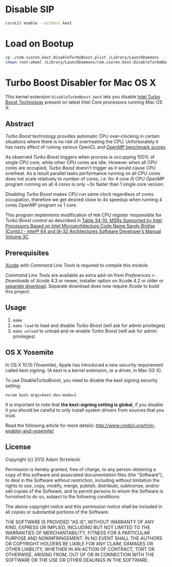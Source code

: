 # Disable SIP
```bash
csrutil enable --without kext
```

# Load on Bootup
```bash
cp ./com.sieren.kext.DisableTurboBoost.plist /Library/LaunchDaemons
chown root:wheel /Library/LaunchDaemons/com.sieren.kext.DisableTurboBoost.plist
```

Turbo Boost Disabler for Mac OS X
=================================

This kernel extension `DisableTurboBoost.kext` lets you disable [Intel Turbo Boost Technology](http://www.intel.com/content/www/us/en/architecture-and-technology/turbo-boost/turbo-boost-technology.html) present on latest Intel Core processors running *Mac OS X*.

Abstract
--------

*Turbo Boost* technology provides automatic CPU over-clocking in certain situations where there is no risk of overheating the CPU. Unfortunately it has nasty effect of ruining various OpenCL and [OpenMP benchmark scores](http://openmp.org/forum/viewtopic.php?f=3&t=1289&p=5166&hilit=turbo+boost#p5166).

As observed *Turbo Boost* triggers when process is occupying 100% of single CPU core, while other CPU cores are idle. However when all CPU cores are occupied, *Turbo Boost* doesn't trigger as it would cause CPU overheat. As a result parallel tasks performance running on all CPU cores does not scale relatively to number of cores, i.e. for 4 core i5 CPU *OpenMP* program running on all 4 cores is only ~3x faster than 1 single core version.

Disabling *Turbo Boost* makes CPU run same clock regardless of cores occupation, therefore we get desired close to 4x speedup when running 4 cores OpenMP program vs 1 core.

This program implements modification of `MSR` CPU register responsible for *Turbo Boost* control as described in [Table 34-10. MSRs Supported by Intel Processors Based on Intel Microarchitecture Code Name Sandy Bridge (Contd.) - Intel® 64 and IA-32 Architectures Software Developer’s Manual Volume 3C](http://www.intel.com/content/www/us/en/processors/architectures-software-developer-manuals.html)

Prerequisites
-------------

[Xcode](https://developer.apple.com/technologies/tools/) with *Command Line Tools* is required to compile this module.

*Command Line Tools* are available as extra add-on from *Preferences > Downloads* of *Xcode* 4.3 or newer, installer option on Xcode 4.2 or older or [separate download](https://developer.apple.com/downloads). Separate download does now require *Xcode* to build this project.

Usage
-----

1. `make`
2. `make load` to load and disable *Turbo Boost* (will ask for admin privileges)
3. `make unload` to unload and re-enable *Turbo Boost* (will ask for admin privileges)

OS X Yosemite
------------

In OS X 10.10 (Yosemite), Apple has introduced a new security requirement called
kext signing. (A kext is a kernel extension, or a driver, in Mac OS X).

To use DisableTurboBoost, you need to disable the kext signing security
setting:

    nvram boot-args=kext-dev-mode=1

It is important to note that **the kext-signing setting is global**,
if you disable it you should be careful to only install system drivers
from sources that you trust.

Read the following article for more details:
http://www.cindori.org/trim-enabler-and-yosemite/


License
-------

Copyright (c) 2012 Adam Strzelecki

Permission is hereby granted, free of charge, to any person obtaining
a copy of this software and associated documentation files (the
"Software"), to deal in the Software without restriction, including
without limitation the rights to use, copy, modify, merge, publish,
distribute, sublicense, and/or sell copies of the Software, and to
permit persons to whom the Software is furnished to do so, subject to
the following conditions:

The above copyright notice and this permission notice shall be
included in all copies or substantial portions of the Software.

THE SOFTWARE IS PROVIDED "AS IS", WITHOUT WARRANTY OF ANY KIND,
EXPRESS OR IMPLIED, INCLUDING BUT NOT LIMITED TO THE WARRANTIES OF
MERCHANTABILITY, FITNESS FOR A PARTICULAR PURPOSE AND
NONINFRINGEMENT. IN NO EVENT SHALL THE AUTHORS OR COPYRIGHT HOLDERS BE
LIABLE FOR ANY CLAIM, DAMAGES OR OTHER LIABILITY, WHETHER IN AN ACTION
OF CONTRACT, TORT OR OTHERWISE, ARISING FROM, OUT OF OR IN CONNECTION
WITH THE SOFTWARE OR THE USE OR OTHER DEALINGS IN THE SOFTWARE.
